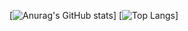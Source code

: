 [![Anurag's GitHub stats](https://github-readme-stats.vercel.app/api?username=AndreKoloda&count_private=true&include_all_commits=true&show_icons=true&theme=dark)]
[![Top Langs](https://github-readme-stats.vercel.app/api/top-langs/?username=AndreKoloda&count_private=true&show_icons=true&theme=dark)]
